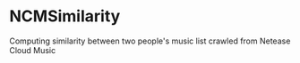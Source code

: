 # NCMSimilarity
Computing similarity between two people's music list crawled from Netease Cloud Music 
